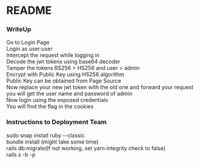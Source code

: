 # README

### WriteUp
Go to Login Page <br />
Login as user:user<br />
Intercept the request while logging in<br />
Decode the jwt tokens using base64 decoder<br />
Tamper the tokens RS256 > HS256 and user > admin<br />
Encrypt with Public Key using HS256 algorithm<br />
Public Key can be obtained from Page Source<br />
Now replace your new jwt token with the old one and forward your request<br />
you will get the user name and password of admin<br />
Now login using the exposed credentials<br />
You will find the flag in the cookies<br />
### Instructions to Deployment Team
sudo snap install ruby --classic<br />
bundle install (might take some time)<br /> 
rails db:migrate(If not working, set yarn integrity check to false)<br />
rails s -b <ip> -p <port>
